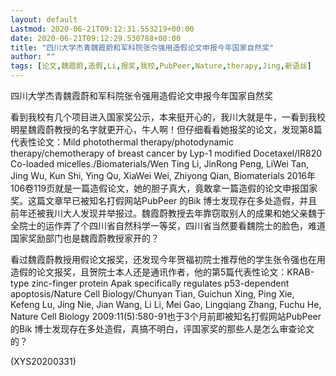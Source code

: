 ```yaml
---
layout: default
Lastmod: 2020-06-21T09:12:31.553219+00:00
date: 2020-06-21T09:12:29.530788+00:00
title: "四川大学杰青魏霞蔚和军科院张令强用造假论文申报今年国家自然奖"
author: ""
tags: [论文,魏霞蔚,造假,Li,报奖,我校,PubPeer,Nature,therapy,Jing,新语丝]
---
```


四川大学杰青魏霞蔚和军科院张令强用造假论文申报今年国家自然奖

看到我校有几个项目进入国家奖公示，本来挺开心的，我川大就是牛，一看到我校明星魏霞蔚教授的名字就更开心，牛人啊！但仔细看看她报奖的论文，发现第8篇代表性论文：Mild photothermal therapy/photodynamic therapy/chemotherapy of breast cancer by Lyp-1 modified Docetaxel/IR820 Co-loaded micelles./Biomaterials/Wen Ting Li, JinRong Peng, LiWei Tan, Jing Wu, Kun Shi, Ying Qu, XiaWei Wei, Zhiyong Qian, Biomaterials 2016年106卷119页就是一篇造假论文，她的胆子真大，竟敢拿一篇造假的论文申报国家奖。这篇文章早已被知名打假网站PubPeer 的Bik 博士发现存在多处造假，并且前年还被我川大人发现并举报过。魏霞蔚教授去年靠窃取别人的成果和她父亲魏于全院士的运作弄了个四川省自然科学一等奖，四川省当然要看魏院士的脸色，难道国家奖励部门也是魏霞蔚教授家开的？

看过魏霞蔚教授用假论文报奖，还发现今年贺福初院士推荐他的学生张令强也在用造假的论文报奖，且贺院士本人还是通讯作者，他的第5篇代表性论文：KRAB-type zinc-finger protein Apak specifically regulates p53-dependent apoptosis/Nature Cell Biology/Chunyan Tian, Guichun Xing, Ping Xie, Kefeng Lu, Jing Nie, Jian Wang, Li Li, Mei Gao, Lingqiang Zhang, Fuchu He, Nature Cell Biology 2009:11(5):580-91也于3个月前即被知名打假网站PubPeer 的Bik 博士发现存在多处造假，真搞不明白，评国家奖的那些人是怎么审查论文的？

(XYS20200331)

